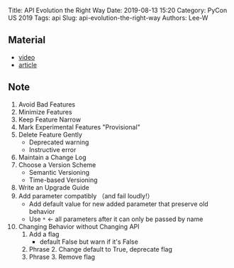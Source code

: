 Title: API Evolution the Right Way
Date: 2019-08-13 15:20
Category: PyCon US 2019
Tags: api
Slug: api-evolution-the-right-way
Authors: Lee-W

## Material

* [video](https://www.youtube.com/watch?v=dqDnB6jKzcE)
* [article](https://emptysqua.re/blog/api-evolution-the-right-way/)

## Note

1. Avoid Bad Features
2. Minimize Features
3. Keep Feature Narrow
4. Mark Experimental Features "Provisional"
5. Delete Feature Gently
    * Deprecated warning
    * Instructive error
6. Maintain a Change Log
7. Choose a Version Scheme
    * Semantic Versioning
    * Time-based Versioning
8. Write an Upgrade Guide
9. Add parameter compatibly （and fail loudly!）
    * Add default value for new added parameter that preserve old behavior
    * Use `*` <- all parameters after it can only be passed by name
10. Changing Behavior without Changing API
    1. Add a flag
        * default False but warn if it's False
    2. Phrase 2. Change default to True, deprecate flag
    3. Phrase 3. Remove flag

